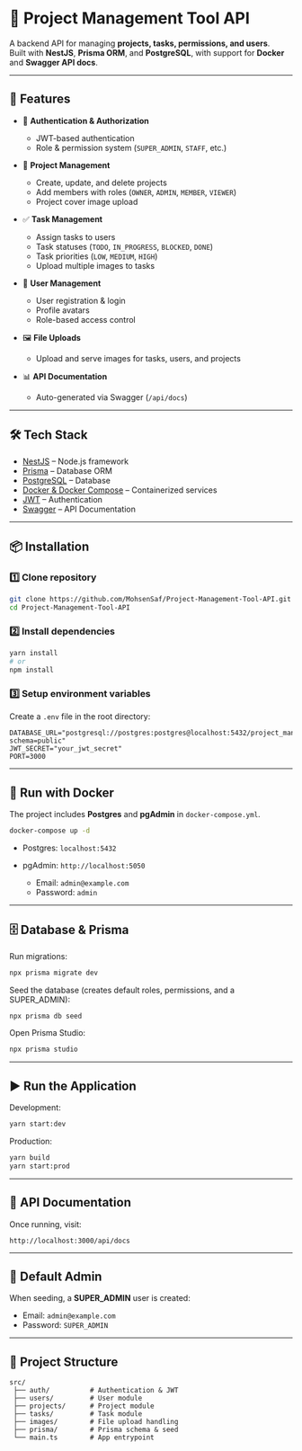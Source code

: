 # 📌 Project Management Tool API

A backend API for managing **projects, tasks, permissions, and users**.  
Built with **NestJS**, **Prisma ORM**, and **PostgreSQL**, with support for **Docker** and **Swagger API docs**.

---

## 🚀 Features

- 🔑 **Authentication & Authorization**
  - JWT-based authentication
  - Role & permission system (`SUPER_ADMIN`, `STAFF`, etc.)

- 📂 **Project Management**
  - Create, update, and delete projects
  - Add members with roles (`OWNER`, `ADMIN`, `MEMBER`, `VIEWER`)
  - Project cover image upload

- ✅ **Task Management**
  - Assign tasks to users
  - Task statuses (`TODO`, `IN_PROGRESS`, `BLOCKED`, `DONE`)
  - Task priorities (`LOW`, `MEDIUM`, `HIGH`)
  - Upload multiple images to tasks

- 👤 **User Management**
  - User registration & login
  - Profile avatars
  - Role-based access control

- 🖼 **File Uploads**
  - Upload and serve images for tasks, users, and projects

- 📊 **API Documentation**
  - Auto-generated via Swagger (`/api/docs`)

---

## 🛠 Tech Stack

- [NestJS](https://nestjs.com/) – Node.js framework
- [Prisma](https://www.prisma.io/) – Database ORM
- [PostgreSQL](https://www.postgresql.org/) – Database
- [Docker & Docker Compose](https://www.docker.com/) – Containerized services
- [JWT](https://jwt.io/) – Authentication
- [Swagger](https://swagger.io/) – API Documentation

---

## 📦 Installation

### 1️⃣ Clone repository
```bash
git clone https://github.com/MohsenSaf/Project-Management-Tool-API.git
cd Project-Management-Tool-API
````

### 2️⃣ Install dependencies

```bash
yarn install
# or
npm install
```

### 3️⃣ Setup environment variables

Create a `.env` file in the root directory:

```env
DATABASE_URL="postgresql://postgres:postgres@localhost:5432/project_management?schema=public"
JWT_SECRET="your_jwt_secret"
PORT=3000
```

---

## 🐘 Run with Docker

The project includes **Postgres** and **pgAdmin** in `docker-compose.yml`.

```bash
docker-compose up -d
```

* Postgres: `localhost:5432`
* pgAdmin: `http://localhost:5050`

  * Email: `admin@example.com`
  * Password: `admin`

---

## 🗄 Database & Prisma

Run migrations:

```bash
npx prisma migrate dev
```

Seed the database (creates default roles, permissions, and a SUPER\_ADMIN):

```bash
npx prisma db seed
```

Open Prisma Studio:

```bash
npx prisma studio
```

---

## ▶️ Run the Application

Development:

```bash
yarn start:dev
```

Production:

```bash
yarn build
yarn start:prod
```

---

## 📘 API Documentation

Once running, visit:

```
http://localhost:3000/api/docs
```

---

## 👥 Default Admin

When seeding, a **SUPER\_ADMIN** user is created:

* Email: `admin@example.com`
* Password: `SUPER_ADMIN`

---

## 📂 Project Structure

```
src/
 ├── auth/          # Authentication & JWT
 ├── users/         # User module
 ├── projects/      # Project module
 ├── tasks/         # Task module
 ├── images/        # File upload handling
 ├── prisma/        # Prisma schema & seed
 └── main.ts        # App entrypoint
```